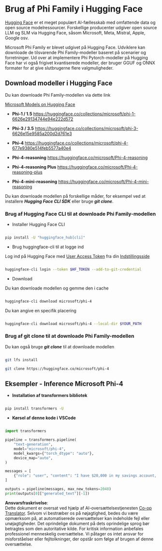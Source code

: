 <!--
CO_OP_TRANSLATOR_METADATA:
{
  "original_hash": "624fe133fba62773979d45f54519f7bb",
  "translation_date": "2025-05-09T08:38:55+00:00",
  "source_file": "md/01.Introduction/02/01.HF.md",
  "language_code": "da"
}
-->
# **Brug af Phi Family i Hugging Face**


[Hugging Face](https://huggingface.co/) er et meget populært AI-fællesskab med omfattende data og open source modelressourcer. Forskellige producenter udgiver open source LLM og SLM via Hugging Face, såsom Microsoft, Meta, Mistral, Apple, Google osv.

Microsoft Phi Family er blevet udgivet på Hugging Face. Udviklere kan downloade de tilsvarende Phi Family-modeller baseret på scenarier og forretninger. Ud over at implementere Phi Pytorch-modeller på Hugging Face har vi også frigivet kvantiserede modeller, der bruger GGUF og ONNX formater for at give slutbrugerne flere valgmuligheder.


## **Download modeller i Hugging Face**

Du kan downloade Phi Family-modellen via dette link

[Microsoft Models on Hugging Face](https://huggingface.co/microsoft)

-  **Phi-1 / 1.5** https://huggingface.co/collections/microsoft/phi-1-6626e29134744e94e222d572

-  **Phi-3 / 3.5** https://huggingface.co/collections/microsoft/phi-3-6626e15e9585a200d2d761e3

-  **Phi-4** https://huggingface.co/collections/microsoft/phi-4-677e9380e514feb5577a40e4

- **Phi-4-reasoning** https://huggingface.co/microsoft/Phi-4-reasoning

- **Phi-4-reasoning Plus** https://huggingface.co/microsoft/Phi-4-reasoning-plus 

- **Phi-4-mini-reasoning** https://huggingface.co/microsoft/Phi-4-mini-reasoning

Du kan downloade modellen på forskellige måder, for eksempel ved at installere ***Hugging Face CLI SDK*** eller bruge ***git clone***.

### **Brug af Hugging Face CLI til at downloade Phi Family-modellen**

- Installer Hugging Face CLI

```bash

pip install -U "huggingface_hub[cli]"

```

- Brug huggingface-cli til at logge ind

Log ind på Hugging Face med [User Access Token](https://huggingface.co/docs/hub/security-tokens) fra din [Indstillingsside](https://huggingface.co/settings/tokens)


```bash

huggingface-cli login --token $HF_TOKEN --add-to-git-credential

```

- Download 


Du kan downloade modellen og gemme den i cache 

```bash

huggingface-cli download microsoft/phi-4

```

Du kan angive en specifik placering


```bash

huggingface-cli download microsoft/phi-4 --local-dir $YOUR_PATH

```


### **Brug af git clone til at downloade Phi Family-modellen**

Du kan også bruge ***git clone*** til at downloade modellen

```bash

git lfs install

git clone https://huggingface.co/microsoft/phi-4

```

## **Eksempler - Inference Microsoft Phi-4**

- **Installation af transformers bibliotek**

```bash

pip install transformers -U

```

- **Kørsel af denne kode i VSCode**

```python

import transformers

pipeline = transformers.pipeline(
    "text-generation",
    model="microsoft/phi-4",
    model_kwargs={"torch_dtype": "auto"},
    device_map="auto",
)

messages = [
    {"role": "user", "content": "I have $20,000 in my savings account, where I receive a 4% profit per year and payments twice a year. Can you please tell me how long it will take for me to become a millionaire? Also, can you please explain the math step by step as if you were explaining it to an uneducated person?"},
]

outputs = pipeline(messages, max_new_tokens=2048)
print(outputs[0]["generated_text"][-1])

```

**Ansvarsfraskrivelse**:  
Dette dokument er oversat ved hjælp af AI-oversættelsestjenesten [Co-op Translator](https://github.com/Azure/co-op-translator). Selvom vi bestræber os på nøjagtighed, bedes du være opmærksom på, at automatiserede oversættelser kan indeholde fejl eller unøjagtigheder. Det oprindelige dokument på dets oprindelige sprog bør betragtes som den autoritative kilde. For kritisk information anbefales professionel menneskelig oversættelse. Vi påtager os intet ansvar for misforståelser eller fejltolkninger, der opstår som følge af brugen af denne oversættelse.